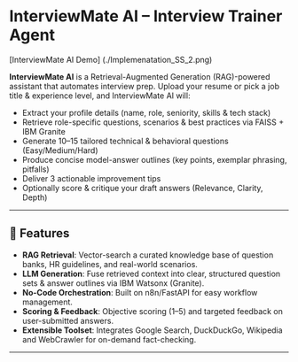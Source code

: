 # InterviewMate AI – Interview Trainer Agent

[InterviewMate AI Demo] (./Implemenatation_SS_2.png)

**InterviewMate AI** is a Retrieval-Augmented Generation (RAG)-powered assistant that automates interview prep. Upload your resume or pick a job title & experience level, and InterviewMate AI will:

- Extract your profile details (name, role, seniority, skills & tech stack)  
- Retrieve role-specific questions, scenarios & best practices via FAISS + IBM Granite  
- Generate 10–15 tailored technical & behavioral questions (Easy/Medium/Hard)  
- Produce concise model-answer outlines (key points, exemplar phrasing, pitfalls)  
- Deliver 3 actionable improvement tips  
- Optionally score & critique your draft answers (Relevance, Clarity, Depth)

---

## 🚀 Features

- **RAG Retrieval**: Vector-search a curated knowledge base of question banks, HR guidelines, and real-world scenarios.  
- **LLM Generation**: Fuse retrieved context into clear, structured question sets & answer outlines via IBM Watsonx (Granite).  
- **No-Code Orchestration**: Built on n8n/FastAPI for easy workflow management.  
- **Scoring & Feedback**: Objective scoring (1–5) and targeted feedback on user-submitted answers.  
- **Extensible Toolset**: Integrates Google Search, DuckDuckGo, Wikipedia and WebCrawler for on-demand fact-checking.

---

